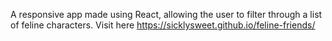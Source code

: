 A responsive app made using React, allowing the user to filter through a list of feline characters. 
Visit here https://sicklysweet.github.io/feline-friends/
